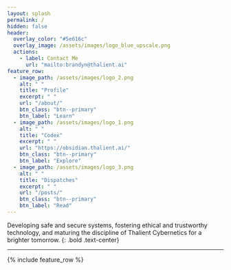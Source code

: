 ```yaml
---
layout: splash
permalink: /
hidden: false
header:
  overlay_color: "#5e616c"
  overlay_image: /assets/images/logo_blue_upscale.png
  actions:
    - label: Contact Me
      url: "mailto:brandyn@thalient.ai"
feature_row:
  - image_path: /assets/images/logo_2.png
    alt: " "
    title: "Profile"
    excerpt: " "
    url: "/about/"
    btn_class: "btn--primary"
    btn_label: "Learn"
  - image_path: /assets/images/logo_1.png
    alt: " "
    title: "Codex"
    excerpt: " "
    url: "https://obsidian.thalient.ai/"
    btn_class: "btn--primary"
    btn_label: "Explore"
  - image_path: /assets/images/logo_3.png
    alt: " "
    title: "Dispatches"
    excerpt: " "
    url: "/posts/"
    btn_class: "btn--primary"
    btn_label: "Read"
---
```


Developing safe and secure systems, fostering ethical and trustworthy technology, and maturing the discipline of Thalient Cybernetics for a brighter tomorrow.
{: .bold .text-center}

---

{% include feature_row %}
